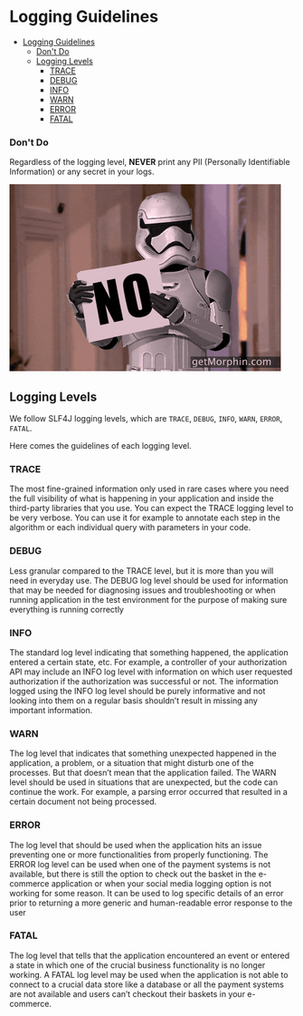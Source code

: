 # Logging Guidelines

- [Logging Guidelines](#logging-guidelines)
    - [Don't Do](#dont-do)
  - [Logging Levels](#logging-levels)
    - [TRACE](#trace)
    - [DEBUG](#debug)
    - [INFO](#info)
    - [WARN](#warn)
    - [ERROR](#error)
    - [FATAL](#fatal)

### Don't Do

Regardless of the logging level, **NEVER** print any PII (Personally Identifiable Information) or any secret in your logs.

![no-giphy.gif](img/no-giphy.gif)

## Logging Levels

We follow SLF4J logging levels, which are `TRACE`, `DEBUG`, `INFO`, `WARN`, `ERROR`, `FATAL`.

Here comes the guidelines of each logging level.

### TRACE
The most fine-grained information only used in rare cases where you need the full visibility of what is happening in your application and inside the third-party libraries that you use. You can expect the TRACE logging level to be very verbose. You can use it for example to annotate each step in the algorithm or each individual query with parameters in your code.

### DEBUG
Less granular compared to the TRACE level, but it is more than you will need in everyday use. The DEBUG log level should be used for information that may be needed for diagnosing issues and troubleshooting or when running application in the test environment for the purpose of making sure everything is running correctly

### INFO 
The standard log level indicating that something happened, the application entered a certain state, etc. For example, a controller of your authorization API may include an INFO log level with information on which user requested authorization if the authorization was successful or not. The information logged using the INFO log level should be purely informative and not looking into them on a regular basis shouldn’t result in missing any important information.

### WARN 
The log level that indicates that something unexpected happened in the application, a problem, or a situation that might disturb one of the processes. But that doesn’t mean that the application failed. The WARN level should be used in situations that are unexpected, but the code can continue the work. For example, a parsing error occurred that resulted in a certain document not being processed.

### ERROR
The log level that should be used when the application hits an issue preventing one or more functionalities from properly functioning. The ERROR log level can be used when one of the payment systems is not available, but there is still the option to check out the basket in the e-commerce application or when your social media logging option is not working for some reason. It can be used to log specific details of an error prior to returning a more generic and human-readable error response to the user

### FATAL
The log level that tells that the application encountered an event or entered a state in which one of the crucial business functionality is no longer working. A FATAL log level may be used when the application is not able to connect to a crucial data store like a database or all the payment systems are not available and users can’t checkout their baskets in your e-commerce.
